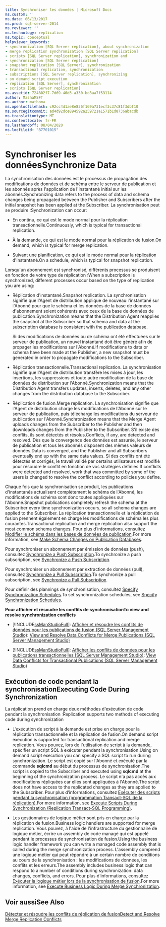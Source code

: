 ```yaml
---
title: Synchroniser les données | Microsoft Docs
ms.custom: ''
ms.date: 06/13/2017
ms.prod: sql-server-2014
ms.reviewer: ''
ms.technology: replication
ms.topic: conceptual
helpviewer_keywords:
- synchronization [SQL Server replication], about synchronization
- merge replication synchronization [SQL Server replication]
- scripts [SQL Server replication], synchronization and
- synchronization [SQL Server replication]
- snapshot replication [SQL Server], synchronization
- transactional replication, synchronization
- subscriptions [SQL Server replication], synchronizing
- on demand script execution
- replication [SQL Server], synchronization
- scripts [SQL Server replication]
ms.assetid: 724802f7-7d69-46d3-a330-bd8aa7f53114
author: MashaMSFT
ms.author: mathoma
ms.openlocfilehash: c92cc4d1ae8e836f169a731ecf3c37c81f3dbf10
ms.sourcegitcommit: ad4d92dce894592a259721a1571b1d8736abacdb
ms.translationtype: MT
ms.contentlocale: fr-FR
ms.lasthandoff: 08/04/2020
ms.locfileid: "87701015"
---
```

# <a name="synchronize-data"></a><span data-ttu-id="df0a7-102">Synchroniser les données</span><span class="sxs-lookup"><span data-stu-id="df0a7-102">Synchronize Data</span></span>
  <span data-ttu-id="df0a7-103">La synchronisation des données est le processus de propagation des modifications de données et de schéma entre le serveur de publication et les abonnés après l'application de l'instantané initial sur les abonnés.</span><span class="sxs-lookup"><span data-stu-id="df0a7-103">Synchronizing data refers to the process of data and schema changes being propagated between the Publisher and Subscribers after the initial snapshot has been applied at the Subscriber.</span></span> <span data-ttu-id="df0a7-104">La synchronisation peut se produire :</span><span class="sxs-lookup"><span data-stu-id="df0a7-104">Synchronization can occur:</span></span>  
  
-   <span data-ttu-id="df0a7-105">En continu, ce qui est le mode normal pour la réplication transactionnelle.</span><span class="sxs-lookup"><span data-stu-id="df0a7-105">Continuously, which is typical for transactional replication.</span></span>  
  
-   <span data-ttu-id="df0a7-106">À la demande, ce qui est le mode normal pour la réplication de fusion.</span><span class="sxs-lookup"><span data-stu-id="df0a7-106">On demand, which is typical for merge replication.</span></span>  
  
-   <span data-ttu-id="df0a7-107">Suivant une planification, ce qui est le mode normal pour la réplication d'instantané.</span><span class="sxs-lookup"><span data-stu-id="df0a7-107">On a schedule, which is typical for snapshot replication.</span></span>  
  
 <span data-ttu-id="df0a7-108">Lorsqu'un abonnement est synchronisé, différents processus se produisent en fonction de votre type de réplication :</span><span class="sxs-lookup"><span data-stu-id="df0a7-108">When a subscription is synchronized, different processes occur based on the type of replication you are using:</span></span>  
  
-   <span data-ttu-id="df0a7-109">Réplication d'instantané.</span><span class="sxs-lookup"><span data-stu-id="df0a7-109">Snapshot replication.</span></span> <span data-ttu-id="df0a7-110">La synchronisation signifie que l'Agent de distribution applique de nouveau l'instantané sur l'Abonné pour que le schéma et les données de la base de données d'abonnement soient cohérents avec ceux de la base de données de publication.</span><span class="sxs-lookup"><span data-stu-id="df0a7-110">Synchronization means that the Distribution Agent reapplies the snapshot at the Subscriber so that schema and data at the subscription database is consistent with the publication database.</span></span>  
  
     <span data-ttu-id="df0a7-111">Si des modifications de données ou de schéma ont été effectuées sur le serveur de publication, un nouvel  instantané doit être généré afin de propager les modifications sur l'Abonné.</span><span class="sxs-lookup"><span data-stu-id="df0a7-111">If modifications to data or schema have been made at the Publisher, a new snapshot must be generated in order to propagate modifications to the Subscriber.</span></span>  
  
-   <span data-ttu-id="df0a7-112">Réplication transactionnelle.</span><span class="sxs-lookup"><span data-stu-id="df0a7-112">Transactional replication.</span></span> <span data-ttu-id="df0a7-113">La synchronisation signifie que l'Agent de distribution transfère les mises à jour, les insertions, les suppressions et toute autre modification de la base de données de distribution sur l'Abonné.</span><span class="sxs-lookup"><span data-stu-id="df0a7-113">Synchronization means that the Distribution Agent transfers updates, inserts, deletes, and any other changes from the distribution database to the Subscriber.</span></span>  
  
-   <span data-ttu-id="df0a7-114">Réplication de fusion.</span><span class="sxs-lookup"><span data-stu-id="df0a7-114">Merge replication.</span></span> <span data-ttu-id="df0a7-115">La synchronisation signifie que l'Agent de distribution charge les modifications de l'Abonné sur le serveur de publication, puis télécharge les modifications du serveur de publication sur l'Abonné.</span><span class="sxs-lookup"><span data-stu-id="df0a7-115">Synchronization means that the Merge Agent uploads changes from the Subscriber to the Publisher and then downloads changes from the Publisher to the Subscriber.</span></span> <span data-ttu-id="df0a7-116">S'il existe des conflits, ils sont détectés et résolus.</span><span class="sxs-lookup"><span data-stu-id="df0a7-116">Conflicts, if any, are detected and resolved.</span></span> <span data-ttu-id="df0a7-117">Dès que la convergence des données est assurée, le serveur de publication et tous les abonnés disposent des mêmes valeurs de données.</span><span class="sxs-lookup"><span data-stu-id="df0a7-117">Data is converged, and the Publisher and all Subscribers eventually end up with the same data values.</span></span> <span data-ttu-id="df0a7-118">Si des conflits ont été détectés et corrigés, le travail validé par certains utilisateurs est modifié pour résoudre le conflit en fonction de vos stratégies définies.</span><span class="sxs-lookup"><span data-stu-id="df0a7-118">If conflicts were detected and resolved, work that was committed by some of the users is changed to resolve the conflict according to policies you define.</span></span>  
  
 <span data-ttu-id="df0a7-119">Chaque fois que la synchronisation se produit, les publications d'instantanés actualisent complètement le schéma de l'Abonné, les modifications de schéma sont donc toutes appliquées sur l'Abonné.</span><span class="sxs-lookup"><span data-stu-id="df0a7-119">Snapshot publications completely refresh the schema at the Subscriber every time synchronization occurs, so all schema changes are applied to the Subscriber.</span></span> <span data-ttu-id="df0a7-120">La réplication transactionnelle et la réplication de fusion prennent également en charge les modifications de schéma les plus courantes.</span><span class="sxs-lookup"><span data-stu-id="df0a7-120">Transactional replication and merge replication also support the most common schema changes.</span></span> <span data-ttu-id="df0a7-121">Pour plus d’informations, consultez [Modifier le schéma dans les bases de données de publication](publish/make-schema-changes-on-publication-databases.md).</span><span class="sxs-lookup"><span data-stu-id="df0a7-121">For more information, see [Make Schema Changes on Publication Databases](publish/make-schema-changes-on-publication-databases.md).</span></span>  
  
 <span data-ttu-id="df0a7-122">Pour synchroniser un abonnement par émission de données (push), consultez [Synchronize a Push Subscription](synchronize-a-push-subscription.md).</span><span class="sxs-lookup"><span data-stu-id="df0a7-122">To synchronize a push subscription, see [Synchronize a Push Subscription](synchronize-a-push-subscription.md).</span></span>  
  
 <span data-ttu-id="df0a7-123">Pour synchroniser un abonnement par extraction de données (pull), consultez [Synchronize a Pull Subscription](synchronize-a-pull-subscription.md).</span><span class="sxs-lookup"><span data-stu-id="df0a7-123">To synchronize a pull subscription, see [Synchronize a Pull Subscription](synchronize-a-pull-subscription.md).</span></span>  
  
 <span data-ttu-id="df0a7-124">Pour définir des plannings de synchronisation, consultez [Specify Synchronization Schedules](specify-synchronization-schedules.md).</span><span class="sxs-lookup"><span data-stu-id="df0a7-124">To set synchronization schedules, see [Specify Synchronization Schedules](specify-synchronization-schedules.md).</span></span>  
  
 <span data-ttu-id="df0a7-125">**Pour afficher et résoudre les conflits de synchronisation**</span><span class="sxs-lookup"><span data-stu-id="df0a7-125">**To view and resolve synchronization conflicts**</span></span>  
  
-   [!INCLUDE[ssManStudioFull](../../includes/ssmanstudiofull-md.md)]<span data-ttu-id="df0a7-126">: [Afficher et résoudre les conflits de données pour les publications de fusion &#40;SQL Server Management Studio&#41;](view-and-resolve-data-conflicts-for-merge-publications.md)</span><span class="sxs-lookup"><span data-stu-id="df0a7-126">: [View and Resolve Data Conflicts for Merge Publications &#40;SQL Server Management Studio&#41;](view-and-resolve-data-conflicts-for-merge-publications.md)</span></span>  
  
-   [!INCLUDE[ssManStudioFull](../../includes/ssmanstudiofull-md.md)]<span data-ttu-id="df0a7-127">: [Afficher les conflits de données pour les publications transactionnelles &#40;SQL Server Management Studio&#41;](view-data-conflicts-for-transactional-publications-sql-server-management-studio.md)</span><span class="sxs-lookup"><span data-stu-id="df0a7-127">: [View Data Conflicts for Transactional Publications &#40;SQL Server Management Studio&#41;](view-data-conflicts-for-transactional-publications-sql-server-management-studio.md)</span></span>  
  
## <a name="executing-code-during-synchronization"></a><span data-ttu-id="df0a7-128">Exécution de code pendant la synchronisation</span><span class="sxs-lookup"><span data-stu-id="df0a7-128">Executing Code During Synchronization</span></span>  
 <span data-ttu-id="df0a7-129">La réplication prend en charge deux méthodes d'exécution de code pendant la synchronisation :</span><span class="sxs-lookup"><span data-stu-id="df0a7-129">Replication supports two methods of executing code during synchronization</span></span>  
  
-   <span data-ttu-id="df0a7-130">L'exécution de script à la demande est prise en charge pour la réplication transactionnelle et la réplication de fusion.</span><span class="sxs-lookup"><span data-stu-id="df0a7-130">On demand script execution is supported for transactional replication and merge replication.</span></span> <span data-ttu-id="df0a7-131">Vous pouvez, lors de l'utilisation de script à la demande, spécifier un script SQL à exécuter pendant la synchronisation.</span><span class="sxs-lookup"><span data-stu-id="df0a7-131">Using on demand script execution you can specify a SQL script to run during synchronization.</span></span> <span data-ttu-id="df0a7-132">Le script est copié sur l'Abonné et exécuté par la commande **sqlcmd** au début du processus de synchronisation.</span><span class="sxs-lookup"><span data-stu-id="df0a7-132">The script is copied to the Subscriber and executed using **sqlcmd** at the beginning of the synchronization process.</span></span> <span data-ttu-id="df0a7-133">Le script n'a pas accès aux modifications répliquées car elles sont appliquées à l'Abonné.</span><span class="sxs-lookup"><span data-stu-id="df0a7-133">The script does not have access to the replicated changes as they are applied to the Subscriber.</span></span> <span data-ttu-id="df0a7-134">Pour plus d’informations, consultez [Exécuter des scripts pendant la synchronisation &#40;programmation Transact-SQL de la réplication&#41;](execute-scripts-during-synchronization-replication-transact-sql-programming.md).</span><span class="sxs-lookup"><span data-stu-id="df0a7-134">For more information, see [Execute Scripts During Synchronization &#40;Replication Transact-SQL Programming&#41;](execute-scripts-during-synchronization-replication-transact-sql-programming.md).</span></span>  
  
-   <span data-ttu-id="df0a7-135">Les gestionnaires de logique métier sont pris en charge par la réplication de fusion.</span><span class="sxs-lookup"><span data-stu-id="df0a7-135">Business logic handlers are supported for merge replication.</span></span> <span data-ttu-id="df0a7-136">Vous pouvez, à l'aide de l'infrastructure du gestionnaire de logique métier, écrire un assembly de code managé qui est appelé pendant le processus de synchronisation de fusion.</span><span class="sxs-lookup"><span data-stu-id="df0a7-136">Using the business logic handler framework you can write a managed code assembly that is called during the merge synchronization process.</span></span> <span data-ttu-id="df0a7-137">L'assembly comprend une logique métier qui peut répondre à un certain nombre de conditions au cours de la synchronisation : les modifications de données, les conflits et les erreurs.</span><span class="sxs-lookup"><span data-stu-id="df0a7-137">The assembly includes business logic that can respond to a number of conditions during synchronization: data changes, conflicts, and errors.</span></span> <span data-ttu-id="df0a7-138">Pour plus d’informations, consultez [Exécuter la logique métier lors de la synchronisation de fusion](merge/execute-business-logic-during-merge-synchronization.md).</span><span class="sxs-lookup"><span data-stu-id="df0a7-138">For more information, see [Execute Business Logic During Merge Synchronization](merge/execute-business-logic-during-merge-synchronization.md).</span></span>  
  
## <a name="see-also"></a><span data-ttu-id="df0a7-139">Voir aussi</span><span class="sxs-lookup"><span data-stu-id="df0a7-139">See Also</span></span>  
 [<span data-ttu-id="df0a7-140">Détecter et résoudre les conflits de réplication de fusion</span><span class="sxs-lookup"><span data-stu-id="df0a7-140">Detect and Resolve Merge Replication Conflicts</span></span>](merge/advanced-merge-replication-conflict-detection-and-resolution.md)  
  
  
